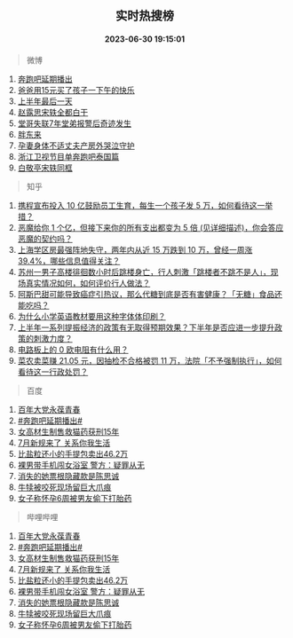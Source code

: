 <div align="center"><h2>实时热搜榜</h2><h4>2023-06-30 19:15:01</h4></div>

> 微博  

1. [奔跑吧延期播出](https://s.weibo.com/weibo?q=%23%E5%A5%94%E8%B7%91%E5%90%A7%E5%BB%B6%E6%9C%9F%E6%92%AD%E5%87%BA%23&t=31&band_rank=1&Refer=top)<br />
2. [爸爸用15元买了孩子一下午的快乐](https://s.weibo.com/weibo?q=%23%E7%88%B8%E7%88%B8%E7%94%A815%E5%85%83%E4%B9%B0%E4%BA%86%E5%AD%A9%E5%AD%90%E4%B8%80%E4%B8%8B%E5%8D%88%E7%9A%84%E5%BF%AB%E4%B9%90%23&t=31&band_rank=2&Refer=top)<br />
3. [上半年最后一天](https://s.weibo.com/weibo?q=%23%E4%B8%8A%E5%8D%8A%E5%B9%B4%E6%9C%80%E5%90%8E%E4%B8%80%E5%A4%A9%23&t=31&band_rank=3&Refer=top)<br />
4. [赵露思宋轶全都白干](https://s.weibo.com/weibo?q=%23%E8%B5%B5%E9%9C%B2%E6%80%9D%E5%AE%8B%E8%BD%B6%E5%85%A8%E9%83%BD%E7%99%BD%E5%B9%B2%23&t=31&band_rank=4&Refer=top)<br />
5. [堂哥失联7年堂弟报警后奇迹发生](https://s.weibo.com/weibo?q=%23%E5%A0%82%E5%93%A5%E5%A4%B1%E8%81%947%E5%B9%B4%E5%A0%82%E5%BC%9F%E6%8A%A5%E8%AD%A6%E5%90%8E%E5%A5%87%E8%BF%B9%E5%8F%91%E7%94%9F%23&t=31&band_rank=5&Refer=top)<br />
6. [胖东来](https://s.weibo.com/weibo?q=%E8%83%96%E4%B8%9C%E6%9D%A5&t=31&band_rank=6&Refer=top)<br />
7. [孕妻身体不适丈夫产房外哭泣守护](https://s.weibo.com/weibo?q=%23%E5%AD%95%E5%A6%BB%E8%BA%AB%E4%BD%93%E4%B8%8D%E9%80%82%E4%B8%88%E5%A4%AB%E4%BA%A7%E6%88%BF%E5%A4%96%E5%93%AD%E6%B3%A3%E5%AE%88%E6%8A%A4%23&t=31&band_rank=7&Refer=top)<br />
8. [浙江卫视节目单奔跑吧泰国篇](https://s.weibo.com/weibo?q=%23%E6%B5%99%E6%B1%9F%E5%8D%AB%E8%A7%86%E8%8A%82%E7%9B%AE%E5%8D%95%E5%A5%94%E8%B7%91%E5%90%A7%E6%B3%B0%E5%9B%BD%E7%AF%87%23&t=31&band_rank=8&Refer=top)<br />
9. [白敬亭宋轶同框](https://s.weibo.com/weibo?q=%23%E7%99%BD%E6%95%AC%E4%BA%AD%E5%AE%8B%E8%BD%B6%E5%90%8C%E6%A1%86%23&t=31&band_rank=9&Refer=top)<br />

> 知乎  

1. [携程宣布投入 10 亿鼓励员工生育，每生一个孩子发 5 万，如何看待这一举措？](https://www.zhihu.com/question/609562977)<br />
2. [恶魔给你 1 个亿，但接下来你的所有支出都变为 5 倍 (见详细描述)，你会答应恶魔的契约吗？](https://www.zhihu.com/question/608441800)<br />
3. [上海学区房最强阵地失守，两年内从近 15 万跌到 10 万，曾经一周涨 39.4%，哪些信息值得关注？](https://www.zhihu.com/question/609355451)<br />
4. [苏州一男子高楼徘徊数小时后跳楼身亡，行人刺激「跳楼者不跳不是人」，现场真实情况如何，如何评价行人做法？](https://www.zhihu.com/question/609559392)<br />
5. [阿斯巴甜可能导致癌症引热议，那么代糖到底是否有害健康？「无糖」食品还能吃吗？](https://www.zhihu.com/question/609548110)<br />
6. [为什么小学英语教材要用这种字体体印刷？](https://www.zhihu.com/question/577940256)<br />
7. [上半年一系列提振经济的政策有无取得预期效果？下半年是否应进一步提升政策的刺激力度？](https://www.zhihu.com/question/609604657)<br />
8. [电路板上的 0 欧电阻有什么用？](https://www.zhihu.com/question/601580372)<br />
9. [菜农卖菜赚 21.05 元，因抽检不合格被罚 11 万，法院「不予强制执行」，如何看待这一行政处罚？](https://www.zhihu.com/question/609558753)<br />

> 百度  

1. [百年大党永葆青春](https://www.baidu.com/s?wd=%E7%99%BE%E5%B9%B4%E5%A4%A7%E5%85%9A%E6%B0%B8%E8%91%86%E9%9D%92%E6%98%A5&sa=fyb_news&rsv_dl=fyb_news)<br />
2. [#奔跑吧延期播出#](https://www.baidu.com/s?wd=%23%E5%A5%94%E8%B7%91%E5%90%A7%E5%BB%B6%E6%9C%9F%E6%92%AD%E5%87%BA%23&sa=fyb_news&rsv_dl=fyb_news)<br />
3. [女高材生制售救猫药获刑15年](https://www.baidu.com/s?wd=%E5%A5%B3%E9%AB%98%E6%9D%90%E7%94%9F%E5%88%B6%E5%94%AE%E6%95%91%E7%8C%AB%E8%8D%AF%E8%8E%B7%E5%88%9115%E5%B9%B4&sa=fyb_news&rsv_dl=fyb_news)<br />
4. [7月新规来了 关系你我生活](https://www.baidu.com/s?wd=7%E6%9C%88%E6%96%B0%E8%A7%84%E6%9D%A5%E4%BA%86+%E5%85%B3%E7%B3%BB%E4%BD%A0%E6%88%91%E7%94%9F%E6%B4%BB&sa=fyb_news&rsv_dl=fyb_news)<br />
5. [比盐粒还小的手提包卖出46.2万](https://www.baidu.com/s?wd=%E6%AF%94%E7%9B%90%E7%B2%92%E8%BF%98%E5%B0%8F%E7%9A%84%E6%89%8B%E6%8F%90%E5%8C%85%E5%8D%96%E5%87%BA46.2%E4%B8%87&sa=fyb_news&rsv_dl=fyb_news)<br />
6. [裸男带手机闯女浴室 警方：疑罪从无](https://www.baidu.com/s?wd=%E8%A3%B8%E7%94%B7%E5%B8%A6%E6%89%8B%E6%9C%BA%E9%97%AF%E5%A5%B3%E6%B5%B4%E5%AE%A4+%E8%AD%A6%E6%96%B9%EF%BC%9A%E7%96%91%E7%BD%AA%E4%BB%8E%E6%97%A0&sa=fyb_news&rsv_dl=fyb_news)<br />
7. [消失的她票根隐藏款是陈思诚](https://www.baidu.com/s?wd=%E6%B6%88%E5%A4%B1%E7%9A%84%E5%A5%B9%E7%A5%A8%E6%A0%B9%E9%9A%90%E8%97%8F%E6%AC%BE%E6%98%AF%E9%99%88%E6%80%9D%E8%AF%9A&sa=fyb_news&rsv_dl=fyb_news)<br />
8. [牛犊被咬死现场留巨大爪痕](https://www.baidu.com/s?wd=%E7%89%9B%E7%8A%8A%E8%A2%AB%E5%92%AC%E6%AD%BB%E7%8E%B0%E5%9C%BA%E7%95%99%E5%B7%A8%E5%A4%A7%E7%88%AA%E7%97%95&sa=fyb_news&rsv_dl=fyb_news)<br />
9. [女子称怀孕6周被男友偷下打胎药](https://www.baidu.com/s?wd=%E5%A5%B3%E5%AD%90%E7%A7%B0%E6%80%80%E5%AD%956%E5%91%A8%E8%A2%AB%E7%94%B7%E5%8F%8B%E5%81%B7%E4%B8%8B%E6%89%93%E8%83%8E%E8%8D%AF&sa=fyb_news&rsv_dl=fyb_news)<br />

> 哔哩哔哩  

1. [百年大党永葆青春](https://www.baidu.com/s?wd=%E7%99%BE%E5%B9%B4%E5%A4%A7%E5%85%9A%E6%B0%B8%E8%91%86%E9%9D%92%E6%98%A5&sa=fyb_news&rsv_dl=fyb_news)<br />
2. [#奔跑吧延期播出#](https://www.baidu.com/s?wd=%23%E5%A5%94%E8%B7%91%E5%90%A7%E5%BB%B6%E6%9C%9F%E6%92%AD%E5%87%BA%23&sa=fyb_news&rsv_dl=fyb_news)<br />
3. [女高材生制售救猫药获刑15年](https://www.baidu.com/s?wd=%E5%A5%B3%E9%AB%98%E6%9D%90%E7%94%9F%E5%88%B6%E5%94%AE%E6%95%91%E7%8C%AB%E8%8D%AF%E8%8E%B7%E5%88%9115%E5%B9%B4&sa=fyb_news&rsv_dl=fyb_news)<br />
4. [7月新规来了 关系你我生活](https://www.baidu.com/s?wd=7%E6%9C%88%E6%96%B0%E8%A7%84%E6%9D%A5%E4%BA%86+%E5%85%B3%E7%B3%BB%E4%BD%A0%E6%88%91%E7%94%9F%E6%B4%BB&sa=fyb_news&rsv_dl=fyb_news)<br />
5. [比盐粒还小的手提包卖出46.2万](https://www.baidu.com/s?wd=%E6%AF%94%E7%9B%90%E7%B2%92%E8%BF%98%E5%B0%8F%E7%9A%84%E6%89%8B%E6%8F%90%E5%8C%85%E5%8D%96%E5%87%BA46.2%E4%B8%87&sa=fyb_news&rsv_dl=fyb_news)<br />
6. [裸男带手机闯女浴室 警方：疑罪从无](https://www.baidu.com/s?wd=%E8%A3%B8%E7%94%B7%E5%B8%A6%E6%89%8B%E6%9C%BA%E9%97%AF%E5%A5%B3%E6%B5%B4%E5%AE%A4+%E8%AD%A6%E6%96%B9%EF%BC%9A%E7%96%91%E7%BD%AA%E4%BB%8E%E6%97%A0&sa=fyb_news&rsv_dl=fyb_news)<br />
7. [消失的她票根隐藏款是陈思诚](https://www.baidu.com/s?wd=%E6%B6%88%E5%A4%B1%E7%9A%84%E5%A5%B9%E7%A5%A8%E6%A0%B9%E9%9A%90%E8%97%8F%E6%AC%BE%E6%98%AF%E9%99%88%E6%80%9D%E8%AF%9A&sa=fyb_news&rsv_dl=fyb_news)<br />
8. [牛犊被咬死现场留巨大爪痕](https://www.baidu.com/s?wd=%E7%89%9B%E7%8A%8A%E8%A2%AB%E5%92%AC%E6%AD%BB%E7%8E%B0%E5%9C%BA%E7%95%99%E5%B7%A8%E5%A4%A7%E7%88%AA%E7%97%95&sa=fyb_news&rsv_dl=fyb_news)<br />
9. [女子称怀孕6周被男友偷下打胎药](https://www.baidu.com/s?wd=%E5%A5%B3%E5%AD%90%E7%A7%B0%E6%80%80%E5%AD%956%E5%91%A8%E8%A2%AB%E7%94%B7%E5%8F%8B%E5%81%B7%E4%B8%8B%E6%89%93%E8%83%8E%E8%8D%AF&sa=fyb_news&rsv_dl=fyb_news)<br />
